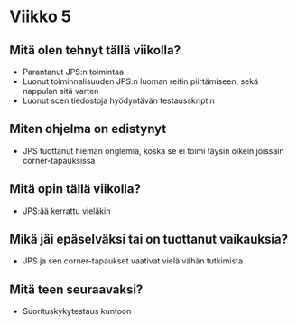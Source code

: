 # Viikko 5

## Mitä olen tehnyt tällä viikolla?
* Parantanut JPS:n toimintaa
* Luonut toiminnalisuuden JPS:n luoman reitin piirtämiseen, sekä nappulan sitä varten
* Luonut scen tiedostoja hyödyntävän testausskriptin

## Miten ohjelma on edistynyt
* JPS tuottanut hieman onglemia, koska se ei toimi täysin oikein joissain corner-tapauksissa

## Mitä opin tällä viikolla?
* JPS:ää kerrattu vieläkin 

## Mikä jäi epäselväksi tai on tuottanut vaikauksia?
* JPS ja sen corner-tapaukset vaativat vielä vähän tutkimista

## Mitä teen seuraavaksi?
* Suorituskykytestaus kuntoon